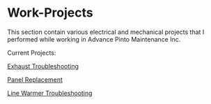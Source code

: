 # Work-Projects
This section contain various electrical and mechanical projects that 
I performed while working in Advance Pinto Maintenance Inc.

Current Projects:

[Exhaust Troubleshooting](https://github.com/Grecopintoanguita/Work-Projects/tree/master/ExhaustMotor "Exhaust Troubleshooting")

[Panel Replacement](https://github.com/Grecopintoanguita/Work-Projects/blob/master/PanelReplacement/README.MD "Panel Replacement")

[Line Warmer Troubleshooting](https://github.com/Grecopintoanguita/Work-Projects/tree/master/Warmer "Warmer Troubleshooting")
